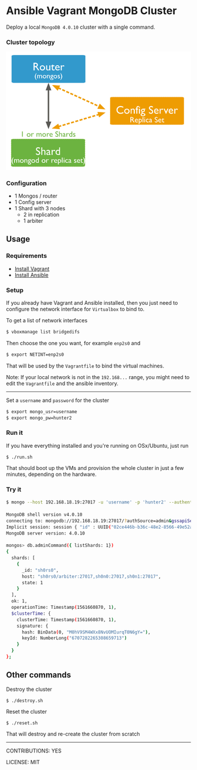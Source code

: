 # Ansible Vagrant MongoDB Cluster

Deploy a local `MongoDB 4.0.10` cluster with a single command.

### Cluster topology

![MongoDB minimal cluste topology](./cluster.svg)

### Configuration

+ 1 Mongos / router
+ 1 Config server
+ 1 Shard with 3 nodes
  + 2 in replication
  + 1 arbiter

## Usage

### Requirements

+ [Install Vagrant](https://www.vagrantup.com/docs/installation/)
+ [Install Ansible](https://docs.ansible.com/ansible/latest/installation_guide/intro_installation.html)


### Setup

If you already have Vagrant and Ansible installed, then you just need to configure the network interface for `Virtualbox` to bind to.

To get a list of network interfaces

```bash
$ vboxmanage list bridgedifs
```

Then choose the one you want, for example `enp2s0` and

```bash
$ export NETINT=enp2s0
```

That will be used by the `Vagrantfile` to bind the virtual machines.

Note: If your local network is not in the `192.168...` range, you might need to edit the `Vagrantfile` and the ansible inventory.

---

Set a `username` and `password` for the cluster

```bash
$ export mongo_usr=username
$ export mongo_pw=hunter2
```

### Run it

If you have everything installed and you're running on OSx/Ubuntu, just run

```
$ ./run.sh
```

That should boot up the VMs and provision the whole cluster in just a few minutes, depending on the hardware.

### Try it

``` bash
$ mongo --host 192.168.18.19:27017 -u 'username' -p 'hunter2' --authenticationDatabase 'admin'

MongoDB shell version v4.0.10                                    
connecting to: mongodb://192.168.18.19:27017/?authSource=admin&gssapiServiceName=mongodb                                                  
Implicit session: session { "id" : UUID("02ce446b-b36c-48e2-8566-49e52abeb8d9") }  
MongoDB server version: 4.0.10

mongos> db.adminCommand({ listShards: 1})                             
{
  shards: [
    {
      _id: "sh0rs0",
      host: "sh0rs0/arbiter:27017,sh0n0:27017,sh0n1:27017",
      state: 1
    }
  ],
  ok: 1,
  operationTime: Timestamp(1561660870, 1),
  $clusterTime: {
    clusterTime: Timestamp(1561660870, 1),
    signature: {
      hash: BinData(0, "M0hV9SM4WXx8NvUOMIurqT0N6gY="),
      keyId: NumberLong("6707282265308659713")
    }
  }
}; 

```

## Other commands

Destroy the cluster

```
$ ./destroy.sh 
```

Reset the cluster

```
$ ./reset.sh 
```

That will destroy and re-create the cluster from scratch

---

CONTRIBUTIONS: YES

LICENSE: MIT
